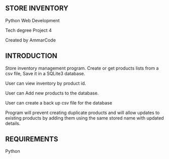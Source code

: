 STORE INVENTORY
---------------
Python Web Development

Tech degree Project 4

Created by AmmarCode
 
 
INTRODUCTION
------------
Store inventory management program. Create or get products lists from a csv file, Save it in a SQLite3 database.

User can view inventory by product id.

User can Add new products to the database.

User can create a back up csv file for the database

Program will prevent creating duplicate products and will allow updates to existing products by adding them using the same stored name with updated details.


REQUIREMENTS
------------
Python